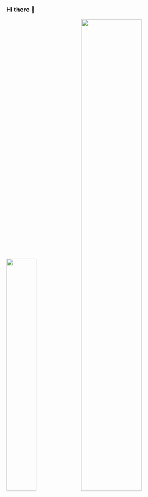 ### Hi there 👋

<!--
**Joaxin/Joaxin** is a ✨ _special_ ✨ repository because its `README.md` (this file) appears on your GitHub profile.

Here are some ideas to get you started:

- 🔭 I’m currently working on ...
- 🌱 I’m currently learning ...
- 👯 I’m looking to collaborate on ...
- 🤔 I’m looking for help with ...
- 💬 Ask me about ...
- 📫 How to reach me: ...
- 😄 Pronouns: ...
- ⚡ Fun fact: ...
-->

<img src="https://github-readme-stats.vercel.app/api/top-langs/?username=joaxin&layout=compact" width="40%"/><img src="https://github-readme-stats.vercel.app/api?username=joaxin&show_icons=true&icon_color=CE1D2D&text_color=718096&bg_color=ffffff&hide_title=true" width="57%"/>


